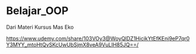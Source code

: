 # Belajar_OOP

Dari Materi Kursus Mas Eko

https://www.udemy.com/share/103VOy3@WoyQlDZ1HicikYtEfKEnj9eP7qr0Y3MYY_mtoHtQvSKcUwUbSjmX8veA9VuLIH85JQ==/
